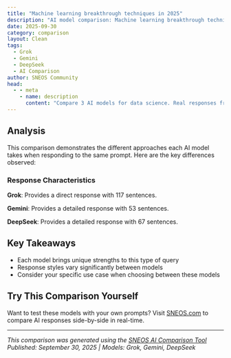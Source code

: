 ```yaml
---
title: "Machine learning breakthrough techniques in 2025"
description: "AI model comparison: Machine learning breakthrough techniques in 2025..."
date: 2025-09-30
category: comparison
layout: Clean
tags:
  - Grok
  - Gemini
  - DeepSeek
  - AI Comparison
author: SNEOS Community
head:
  - - meta
    - name: description
      content: "Compare 3 AI models for data science. Real responses from Grok, Gemini, DeepSeek with detailed analysis."
---
```


<ChatComparison
  title="Machine learning breakthrough techniques in 2025"
  prompt="Machine learning breakthrough techniques in 2025"
  :responses='{
    "Grok": "Predicting specific breakthroughs in machine learning (ML) for 2025 is inherently speculative, as the field evolves rapidly based on research, technological advancements, and societal needs. However, based on current trends, emerging challenges, and promising areas of research, I can outline several potential breakthrough techniques or paradigms that might shape ML by 2025. These predictions are grounded in the trajectory of ML as of late 2023, focusing on scalability, efficiency, ethics, and interdisciplinary integration.\n\n---\n\n### 1. **Energy-Efficient and Sustainable AI Models**\n   - **Why it\u2019s likely:** The environmental cost of training large-scale models like transformers (e.g., GPT, BERT) has become a major concern. With data centers consuming massive amounts of energy, there\u2019s a push for greener AI.\n   - **Potential Breakthrough:** By 2025, we might see the widespread adoption of *sparse activation models* or *energy-aware training algorithms*. Techniques like dynamic pruning, low-precision computing (e.g., 8-bit or 4-bit quantization), and neuromorphic hardware could drastically reduce energy consumption while maintaining or even improving model performance.\n   - **Impact:** Smaller carbon footprints for AI deployments, enabling more organizations to adopt ML without high environmental costs. This could democratize access to powerful models, especially in developing regions.\n\n### 2. **Generalized AI through Multi-Modal Learning**\n   - **Why it\u2019s likely:** Current models excel in specific domains (e.g., text with LLMs, images with diffusion models) but struggle with cross-modal understanding. Humans learn by integrating multiple senses (vision, sound, touch), and AI is moving toward similar capabilities.\n   - **Potential Breakthrough:** By 2025, unified multi-modal architectures\u2014models that seamlessly process and generate data across text, images, audio, video, and even sensory inputs (e.g., tactile data)\u2014could become mainstream. Advances in cross-modal attention mechanisms and contrastive learning (building on CLIP and DALL-E) might enable truly general-purpose AI systems.\n   - **Impact:** Applications in robotics, autonomous vehicles, and healthcare could explode, as AI systems gain a more \u201Chuman-like\u201D understanding of the world. Imagine a robot that can interpret spoken commands, visual cues, and physical environments simultaneously.\n\n### 3. **Self-Supervised Learning at Scale**\n   - **Why it\u2019s likely:** Labeled data is expensive and limited, while unlabeled data is abundant. Self-supervised learning (SSL), which allows models to learn from raw data without explicit labels, is already showing promise (e.g., in vision with SimCLR and in NLP with masked language models).\n   - **Potential Breakthrough:** By 2025, SSL could evolve into fully autonomous learning systems that bootstrap knowledge from the internet, real-world sensor data, or simulations. Techniques like *causal self-supervision* (models learning cause-and-effect relationships without supervision) might emerge.\n   - **Impact:** Reduced dependency on human-annotated datasets, accelerating AI development in domains like medicine (e.g., learning from raw patient scans) and climate modeling (e.g., learning from unprocessed environmental data).\n\n### 4. **AI Safety and Alignment with Human Values**\n   - **Why it\u2019s likely:** As AI systems become more powerful, ensuring they align with human ethics and avoid harm is critical. High-profile failures (e.g., biased models, misinformation generation) have intensified focus on AI safety.\n   - **Potential Breakthrough:** By 2025, we might see robust *value alignment frameworks* or *interpretable AI systems* that allow humans to understand and control model decision-making. Techniques like reinforcement learning from human feedback (RLHF), already used in models like ChatGPT, could evolve into dynamic, real-time alignment systems. Additionally, formal verification methods (borrowed from software engineering) could guarantee certain safety properties in AI.\n   - **Impact:** Safer deployment of AI in sensitive areas like healthcare, law, and governance, rebuilding public trust in AI technologies.\n\n### 5. **Quantum Machine Learning Integration**\n   - **Why it\u2019s likely:** Quantum computing is advancing, and while fully functional quantum computers are still years away, hybrid quantum-classical algorithms are already being explored for optimization and data processing.\n   - **Potential Breakthrough:** By 2025, quantum machine learning (QML) could achieve practical milestones, such as solving complex optimization problems (e.g., for neural network training) or simulating molecular structures for drug discovery at unprecedented speeds. Variational quantum algorithms or quantum neural networks might become accessible via cloud platforms.\n   - **Impact:** Accelerating ML tasks that are intractable for classical computers, particularly in cryptography, materials science, and personalized medicine.\n\n### 6. **Federated and Privacy-Preserving Learning**\n   - **Why it\u2019s likely:** Data privacy concerns (e.g., GDPR, CCPA) and the risks of centralized data storage are pushing for decentralized ML solutions. Federated learning (FL), where models train on local devices without sharing raw data, is gaining traction.\n   - **Potential Breakthrough:** By 2025, advances in differential privacy, homomorphic encryption, and secure multi-party computation could make federated learning as effective as centralized training. We might also see *personalized FL models* that adapt to individual user needs while maintaining strict privacy.\n   - **Impact:** Widespread adoption in industries like finance and healthcare, where data sensitivity is paramount. Consumers could benefit from personalized AI (e.g., on smartphones) without sacrificing privacy.\n\n### 7. **Neuroscience-Inspired AI (Brain-Like Learning)**\n   - **Why it\u2019s likely:** Current AI lacks the adaptability and efficiency of the human brain, which learns continuously with minimal data and energy. Spiking neural networks (SNNs) and other biologically inspired models are being researched to mimic brain processes.\n   - **Potential Breakthrough:** By 2025, we could see practical implementations of *lifelong learning algorithms* or *event-driven neural networks* that emulate synaptic plasticity and handle real-time, incremental learning without catastrophic forgetting.\n   - **Impact:** AI systems that learn like humans\u2014adapting to new tasks without retraining from scratch\u2014could revolutionize robotics, education (e.g., personalized tutors), and assistive technologies.\n\n### 8. **Automated Machine Learning (AutoML) for Everyone**\n   - **Why it\u2019s likely:** AutoML tools are already simplifying model design, hyperparameter tuning, and deployment for non-experts. The demand for accessible AI is growing across industries.\n   - **Potential Breakthrough:** By 2025, AutoML could evolve into end-to-end *AI-as-a-Service platforms* that require zero coding or ML knowledge. These systems might integrate with natural language interfaces, allowing users to describe problems (e.g., \u201CBuild a model to predict sales\u201D) and get tailored solutions automatically.\n   - **Impact:** Democratization of AI, enabling small businesses, educators, and hobbyists to leverage ML without hiring data scientists.\n\n### 9. **AI for Scientific Discovery**\n   - **Why it\u2019s likely:** ML is already aiding in drug discovery, climate modeling, and physics simulations. As datasets grow and models improve, AI\u2019s role as a \u201Cresearch assistant\u201D will expand.\n   - **Potential Breakthrough:** By 2025, AI-driven hypothesis generation and experimentation could become a reality. Models might not only analyze data but also propose novel theories or experiments, validated through simulations or real-world tests. Techniques like symbolic regression and causal inference could play a key role.\n   - **Impact:** Accelerated breakthroughs in medicine (e.g., new drugs), energy (e.g., fusion research), and environmental science (e.g., carbon capture solutions).\n\n### 10. **Ethical AI and Bias Mitigation Frameworks**\n   - **Why it\u2019s likely:** Bias in AI models (e.g., in hiring, policing) remains a critical issue. Governments and organizations are prioritizing fairness and transparency.\n   - **Potential Breakthrough:** By 2025, standardized *bias detection and mitigation toolkits* could be embedded into ML pipelines. Advances in causal modeling might allow systems to distinguish correlation from causation, reducing unfair outcomes. Additionally, *explainable AI (XAI)* techniques could become mandatory for high-stakes applications.\n   - **Impact:** More equitable AI systems, increased accountability, and regulatory compliance, paving the way for broader societal acceptance of AI.\n\n---\n\n### Broader Trends Supporting These Breakthroughs\n- **Hardware Advancements:** Specialized AI chips (e.g., TPUs, neuromorphic hardware) and quantum processors will enable faster, cheaper computation.\n- **Data Growth:** The Internet of Things (IoT), 5G, and sensor networks will provide vast new datasets for training.\n- **Collaboration:** Open-source communities and interdisciplinary research (e.g., AI \u002B biology, AI \u002B physics) will drive innovation.\n- **Regulation:** Government policies on AI ethics, privacy, and safety will shape development priorities.\n\n### Challenges to Watch\n- **Scalability vs. Ethics:** Balancing powerful models with safety and fairness will remain contentious.\n- **Access Disparities:** Breakthroughs might initially be limited to well-funded entities, risking a wider digital divide.\n- **Unintended Consequences:** Rapid advancements could introduce unforeseen risks, such as autonomous systems behaving unpredictably.\n\n---\n\nWhile these predictions for 2025 are speculative, they reflect plausible directions based on today\u2019s cutting-edge research and societal needs. Machine learning will likely continue to surprise us with novel paradigms, perhaps even beyond what we can currently imagine. What specific area are you most interested in? I can dive deeper into that!",
    "Gemini": "Predicting specific breakthroughs in machine learning with complete accuracy is impossible, but we can extrapolate current trends and anticipate areas ripe for advancement by 2025. Here are some potential breakthrough techniques in machine learning:\n\n**1.  Neuro-Symbolic AI: Bridging the Gap between Deep Learning and Symbolic Reasoning:**\n\n*   **Breakthrough:** Seamless integration of deep learning\u0027s pattern recognition with symbolic reasoning\u0027s ability to explain, generalize, and perform logical inference.\n*   **How it could manifest:**\n    *   **Explainable AI (XAI) by default:**  Models that not only make predictions but also provide human-understandable reasoning for their decisions.\n    *   **Robustness to Adversarial Attacks:** Systems that are much harder to fool with subtle, targeted perturbations to input data.\n    *   **Faster Learning from Limited Data:**  Combining prior knowledge and rules with learned patterns, enabling learning with significantly less training data (few-shot learning).\n    *   **Automated Knowledge Discovery:**  Algorithms that can automatically extract and represent knowledge from data, leading to new scientific insights.\n\n**2.  Self-Supervised Learning (SSL) Revolution:**\n\n*   **Breakthrough:**  SSL becomes the dominant paradigm for training large models, significantly reducing reliance on labeled data.\n*   **How it could manifest:**\n    *   **Foundation Models with Human-Level Generalization:**  Models trained on massive unlabeled datasets that exhibit remarkable generalization capabilities across diverse tasks. Think of a model trained on all of YouTube videos that can then perform vision, language, and even robotics tasks.\n    *   **Personalized AI with Minimal Data:**  Systems that can quickly adapt to individual users or specific environments with minimal user-provided labels.\n    *   **AI for Resource-Constrained Environments:**  Practical deployment of AI in areas with limited access to labeled data, such as medical diagnosis in remote locations or environmental monitoring in sparsely populated regions.\n\n**3.  Quantum Machine Learning (QML) Emergence:**\n\n*   **Breakthrough:**  Practical quantum algorithms for specific machine learning problems demonstrably outperform classical algorithms in specific, commercially viable areas.\n*   **How it could manifest:**\n    *   **Drug Discovery and Materials Science:**  Quantum simulations enhance machine learning models for predicting molecular properties and discovering new materials.\n    *   **Financial Modeling:**  Quantum algorithms improve risk assessment, portfolio optimization, and fraud detection in finance.\n    *   **Cryptography and Cybersecurity:**  Quantum-resistant machine learning models and quantum-enhanced anomaly detection systems emerge.\n    *   **Important Note:** This is a long-term bet, and the progress will be in niche areas before widespread adoption.  Hardware limitations remain a significant challenge.\n\n**4.  Lifelong and Continual Learning: The End of Catastrophic Forgetting:**\n\n*   **Breakthrough:**  AI systems that can learn new tasks sequentially without forgetting previously learned knowledge, mimicking human learning.\n*   **How it could manifest:**\n    *   **Adaptive Robots:** Robots that continuously learn and adapt to changing environments and new tasks in factories, warehouses, and homes.\n    *   **Personalized Education:**  AI tutors that dynamically adjust their teaching strategies based on a student\u0027s evolving knowledge and learning style.\n    *   **Dynamic Recommendation Systems:**  Recommendation engines that seamlessly incorporate new user preferences and product updates without requiring retraining from scratch.\n\n**5.  Generative AI Beyond Art and Text:**\n\n*   **Breakthrough:**  Generative models are used for tasks beyond content creation, impacting scientific discovery, engineering design, and more.\n*   **How it could manifest:**\n    *   **AI-Driven Drug Design:**  Generative models create novel molecular structures with desired therapeutic properties.\n    *   **Optimized Engineering Design:**  Algorithms generate innovative designs for bridges, buildings, and machines, maximizing performance and minimizing resource consumption.\n    *   **Synthetic Data Generation for Training:** Generative models produce realistic, privacy-preserving synthetic datasets for training other machine learning models, addressing data scarcity and bias.\n    *   **Personalized Medicine:** Tailoring treatment plans and predicting patient outcomes using generative models to simulate individual responses to different therapies.\n\n**6.  Hardware-Aware Machine Learning:**\n\n*   **Breakthrough:** Machine learning algorithms are designed and optimized to run more efficiently on specific hardware architectures (e.g., neuromorphic chips, specialized accelerators), leading to significant performance gains and energy savings.\n*   **How it could manifest:**\n    *   **Edge AI Explosion:**  Complex machine learning models are deployed directly on edge devices (e.g., smartphones, sensors, IoT devices) with minimal latency and power consumption.\n    *   **Sustainable AI:**  Algorithms are optimized for energy efficiency, reducing the carbon footprint of large-scale machine learning deployments.\n    *   **Custom AI Accelerators:** Rapid design and deployment of specialized hardware tailored to specific machine learning workloads, enabling new applications in areas like autonomous driving and computer vision.\n\n**7.  Human-Centered AI:  Collaboration and Ethical Considerations:**\n\n*   **Breakthrough:** Focus shifts to designing AI systems that are more transparent, accountable, fair, and aligned with human values. Strong emphasis on human-AI collaboration.\n*   **How it could manifest:**\n    *   **AI-Assisted Decision-Making:**  AI tools that augment human decision-making by providing insights, highlighting potential risks, and ensuring fairness.\n    *   **Explainable and Trustworthy AI:** Systems that are easy to understand, transparent in their decision-making processes, and accountable for their actions.\n    *   **AI for Social Good:**  Increased deployment of AI for addressing global challenges such as climate change, poverty, and inequality.\n    *   **Robust AI Ethics Frameworks:**  Widespread adoption of ethical guidelines and regulations for the development and deployment of AI, promoting responsible innovation.\n\n**Key Considerations:**\n\n*   **Data is Still King:**  Even with advancements in self-supervised learning, the quality and availability of data will continue to be crucial.\n*   **Compute Power Remains Essential:** Training large models will still require significant computational resources, driving demand for specialized hardware and cloud computing.\n*   **Interdisciplinary Collaboration:** Progress in machine learning will increasingly rely on collaboration between computer scientists, mathematicians, statisticians, domain experts, and ethicists.\n\nThese are just some potential areas of breakthrough. The field of machine learning is rapidly evolving, and unexpected discoveries are always possible.  The most likely scenario is a combination of advances across these areas, leading to more powerful, versatile, and responsible AI systems by 2025.\n",
    "DeepSeek": "Of course. While we cannot know the *exact* breakthroughs of 2025 with certainty, we can extrapolate from current research trajectories. The breakthroughs of 2025 are likely not to be entirely new concepts, but rather the maturation, scaling, and successful integration of existing nascent ideas.\n\nBased on the current state of research in 2024, here are the most promising candidate areas for breakthrough techniques and trends that will likely dominate the machine learning landscape in 2025.\n\n### 1. The Rise of \u0022Reasoning\u0022 Models: Scaling Chain-of-Thought and Self-Correction\n\nThe limitation of today\u0027s large language models (LLMs) is their tendency to make confident, plausible-sounding errors. The breakthrough will be systems that don\u0027t just generate text, but actively **reason**.\n\n*   **Breakthrough Technique:** **Algorithm of Thought (AoT) and Advanced Self-Correction Loops.** Instead of a single Chain-of-Thought (CoT), models will run internal \u0022simulations\u0022 or \u0022debates\u0022 between different reasoning paths. They will learn to identify their own uncertainty, backtrack from wrong assumptions, and use external tools (like code execution or calculators) to verify their intermediate steps *within the same generation process*.\n*   **Why it\u0027s a 2025 Breakthrough:** Research from Google DeepMind (like \u0022Self-Discover\u0022 reasoning structures) and OpenAI (using LLMs to critique their own output) is rapidly advancing. In 2025, we\u0027ll see this move from research papers to production-ready models that are significantly more reliable for complex problem-solving in science, law, and engineering.\n\n### 2. AI-AI Collaboration: Multi-Agent Systems\n\nThe paradigm will shift from a single, monolithic model trying to do everything to **orchestras of specialized AI agents** working together.\n\n*   **Breakthrough Technique:** **Emergent Multi-Agent Frameworks.** Imagine a project manager AI that breaks down a task (\u0022Build a website for my bakery\u0022), then autonomously delegates to a designer agent, a front-end coder agent, a copywriter agent, and a QA tester agent. These agents will communicate, negotiate, and correct each other\u0027s work with minimal human intervention.\n*   **Why it\u0027s a 2025 Breakthrough:** Platforms like \u0060CrewAI\u0060 and \u0060AutoGen\u0060 are already demonstrating this capability. In 2025, we\u0027ll see the tooling and reliability of these systems explode, leading to the first truly automated digital agencies and software development teams.\n\n### 3. The Efficiency Revolution: SLMs and Mixture-of-Experts (MoE)\n\nThe era of racing to build the largest possible dense model is over. The new race is about **maximizing performance per parameter**.\n\n*   **Breakthrough Technique:** **Powerful Small Language Models (SLMs) and Dynamic MoE.** Models like Microsoft\u0027s Phi-3 have shown that a 3-billion parameter model, trained on ultra-high-quality data, can compete with much larger models on many tasks. Combined with Mixture-of-Experts (MoE) architectures (like in Mistral AI\u0027s and Meta\u0027s models), where only parts of the network are activated for a given input, we get the best of both worlds: high capability and incredible efficiency.\n*   **Why it\u0027s a 2025 Breakthrough:** This makes powerful AI viable on consumer hardware (phones, laptops) and drastically reduces inference costs for businesses. In 2025, we\u0027ll see a flood of specialized, hyper-efficient SLMs that outperform GPT-4 class models in their specific domains.\n\n### 4. World Models and Generative AI for Planning\n\nWhile generative AI excels at creating text and images, its next frontier is **generating plans and predicting outcomes in complex environments**.\n\n*   **Breakthrough Technique:** **Advanced World Models for Robotics and Autonomous Systems.** A \u0022world model\u0022 is a neural network that learns a compressed representation of how an environment works. It can simulate the future without acting in the real world. In 2025, we\u0027ll see these models move from learning simple video game rules to understanding the physics and semantics of the real world, enabling robots to practice tasks millions of times in simulation before performing them flawlessly in reality.\n*   **Why it\u0027s a 2025 Breakthrough:** Companies like Tesla are using this for their self-driving AI (the \u0022video world model\u0022). The breakthrough will be the application of this to general-purpose robotics, logistics, and complex supply chain management.\n\n### 5. Causal AI Goes Mainstream\n\nCurrent ML is brilliant at finding correlations but fails at understanding cause-and-effect. This is the root of many robustness and fairness issues.\n\n*   **Breakthrough Technique:** **Integration of Causal Inference into Deep Learning.** Instead of just learning \u0060P(outcome | input)\u0060, models will be explicitly designed to reason about interventions: \u0022What happens if I *change* this input?\u0022 This will be crucial for high-stakes fields like medicine (e.g., \u0022Would this drug *cause* the patient\u0027s recovery?\u0022) and economics.\n*   **Why it\u0027s a 2025 Breakthrough:** The mathematical frameworks for causality (like Judea Pearl\u0027s do-calculus) are being successfully integrated into neural architectures. As regulators and industries demand more trustworthy AI, causal models will become the gold standard for decision-support systems.\n\n### 6. Neuro-Symbolic AI: The Hybrid Approach\n\nThe long-standing divide between statistical learning (neural networks) and symbolic, rule-based reasoning (classical AI) is beginning to close.\n\n*   **Breakthrough Technique:** **Neural-Symbolic Systems that Learn and Logically Constrain.** A neural network handles perception and pattern recognition, while a symbolic reasoning engine ensures the output follows logical rules and constraints. For example, a model generating a schedule will not only learn from past data but will also be hardwired with the symbolic rule that \u0022one person cannot be in two meetings at the same time.\u0022\n*   **Why it\u0027s a 2025 Breakthrough:** This hybrid approach is key to building reliable, verifiable, and explainable AI systems. We will see its principles embedded in the next generation of enterprise AI for compliance, legal tech, and scientific discovery.\n\n---\n\n### Summary Table\n\n| Breakthrough Area | Core Idea | Key Impact |\n| :--- | :--- | :--- |\n| **Reasoning Models** | Models that simulate internal debate and self-correct. | More reliable, trustworthy AI for complex tasks. |\n| **Multi-Agent Systems** | Orchestras of specialized AIs collaborating on a goal. | Automation of complex, multi-step workflows. |\n| **Efficiency (SLMs \u0026 MoE)** | Doing more with fewer, specialized parameters. | Powerful AI on consumer devices; lower costs. |\n| **World Models** | Generative AI that simulates environments to predict and plan. | Major leaps in robotics, autonomous vehicles, and strategy. |\n| **Causal AI** | Moving from correlation to understanding cause-and-effect. | Trustworthy AI for medicine, policy, and science. |\n| **Neuro-Symbolic AI** | Combining neural networks with logical, rule-based systems. | AI that is both data-driven and provably correct. |\n\nIn short, the theme of 2025 will be moving from **\u0022impressive demos\u0022** to **\u0022reliable, efficient, and collaborative partners.\u0022** The focus will shift from pure scale to intelligence, reasoning, and real-world integration."
  }'
  published-date="11:52"
/>

## Analysis

This comparison demonstrates the different approaches each AI model takes when responding to the same prompt. Here are the key differences observed:

### Response Characteristics

**Grok**: Provides a direct response with 117 sentences. 

**Gemini**: Provides a detailed response with 53 sentences. 

**DeepSeek**: Provides a detailed response with 67 sentences. 

## Key Takeaways

- Each model brings unique strengths to this type of query
- Response styles vary significantly between models
- Consider your specific use case when choosing between these models

## Try This Comparison Yourself

Want to test these models with your own prompts? Visit [SNEOS.com](https://sneos.com) to compare AI responses side-by-side in real-time.

---

*This comparison was generated using the [SNEOS AI Comparison Tool](https://sneos.com)*
*Published: September 30, 2025 | Models: Grok, Gemini, DeepSeek*
